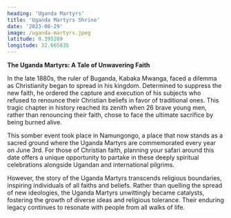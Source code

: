 ```yaml
---
heading: 'Uganda Martyrs'
title: 'Uganda Martyrs Shrine'
date: '2023-08-29'
image: /uganda-martyrs.jpeg
latitude: 0.395289
longitude: 32.665835
---
```


**The Uganda Martyrs: A Tale of Unwavering Faith**

In the late 1880s, the ruler of Buganda, Kabaka Mwanga, faced a dilemma as Christianity began to spread in his kingdom. Determined to suppress the new faith, he ordered the capture and execution of his subjects who refused to renounce their Christian beliefs in favor of traditional ones. This tragic chapter in history reached its zenith when 26 brave young men, rather than renouncing their faith, chose to face the ultimate sacrifice by being burned alive.

This somber event took place in Namungongo, a place that now stands as a sacred ground where the Uganda Martyrs are commemorated every year on June 3rd. For those of Christian faith, planning your safari around this date offers a unique opportunity to partake in these deeply spiritual celebrations alongside Ugandan and international pilgrims.

However, the story of the Uganda Martyrs transcends religious boundaries, inspiring individuals of all faiths and beliefs. Rather than quelling the spread of new ideologies, the Uganda Martyrs unwittingly became catalysts, fostering the growth of diverse ideas and religious tolerance. Their enduring legacy continues to resonate with people from all walks of life.
